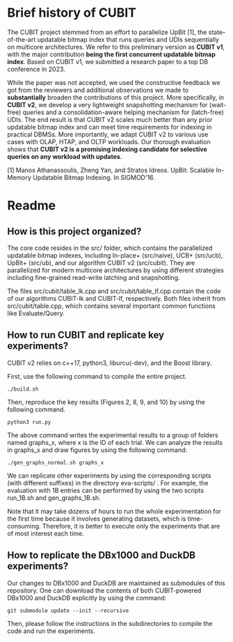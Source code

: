 
# Brief history of CUBIT


The CUBIT project stemmed from an effort to parallelize UpBit [1], the state-of-the-art updatable bitmap index that runs queries and UDIs sequentially on multicore architectures. We refer to this preliminary version as **CUBIT v1**, with the major contribution **being the first concurrent updatable bitmap index**. Based on CUBIT v1, we submitted a research paper to a top DB conference in 2023.

While the paper was not accepted, we used the constructive feedback we got from the reviewers and additional observations we made to **substantially** broaden the contributions of this project. More specifically, in **CUBIT v2**, we develop a very lightweight snapshotting mechanism for (wait-free) queries and a consolidation-aware helping mechanism for (latch-free) UDIs. The end result is that CUBIT v2 scales much better than any prior updatable bitmap index and can meet time requirements for indexing in practical DBMSs. More importantly, we adapt CUBIT v2 to various use cases with OLAP, HTAP, and OLTP workloads. Our thorough evaluation shows that **CUBIT v2 is a promising indexing candidate for selective queries on any workload with updates**.

[1] Manos Athanassoulis, Zheng Yan, and Stratos Idreos. UpBit: Scalable In-Memory Updatable Bitmap Indexing. In SIGMOD'16.

# Readme

How is this project organized?
-------------------------------------------

The core code resides in the src/ folder, which contains the parallelized updatable bitmap indexes, including In-place+ (src/naive), UCB+ (src/ucb), UpBit+ (src/ub), and our algorithm CUBIT v2 (src/cubit). They are parallelized for modern multicore architectures by using different strategies including fine-grained read-write latching and snapshotting.

The files src/cubit/table_lk.cpp and src/cubit/table_lf.cpp contain the code of our algorithms CUBIT-lk and CUBIT-lf, respectively. Both files inherit from src/cubit/table.cpp, which contains several important common functions like Evaluate/Query.


How to run CUBIT and replicate key experiments?
--------------------------------

CUBIT v2 relies on c++17, python3, liburcu(-dev), and the Boost library. 

First, use the following command to compile the entire project. 

```
./build.sh 
```

Then, reproduce the key results (Figures 2, 8, 9, and 10) by using the following command. 

```
python3 run.py 
```

The above command writes the experimental results to a group of folders named graphs_x, where x is the ID of each trial. We can analyze the results in graphs_x and draw figures by using the following command:

```
./gen_graphs_normal.sh graphs_x
```

We can replicate other experiments by using the corresponding scripts (with different suffixes) in the directory eva-scripts/ . For example, the evaluation with 1B entries can be performed by using the two scripts run_1B.sh and gen_graphs_1B.sh.

Note that it may take dozens of hours to run the whole experimentation for the first time because it involves generating datasets, which is time-consuming. Therefore, it is better to execute only the experiments that are of most interest each time.


How to replicate the DBx1000 and DuckDB experiments?
----------------------------------------------

Our changes to DBx1000 and DuckDB are maintained as submodules of this repository. One can download the contents of both CUBIT-powered DBx1000 and DuckDB explicitly by using the command:

```
git submodule update --init --recursive
```

Then, please follow the instructions in the subdirectories to compile the code and run the experiments.

